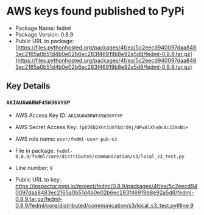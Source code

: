 # AWS keys found published to PyPi

* Package Name: fedml
* Package Version: 0.8.9
* Public URL to package: [https://files.pythonhosted.org/packages/4f/ea/5c2eecd940097daa8483ec2165a0b51d4b0e02b6ec283f46919b8e92a5d8/fedml-0.8.9.tar.gz](https://files.pythonhosted.org/packages/4f/ea/5c2eecd940097daa8483ec2165a0b51d4b0e02b6ec283f46919b8e92a5d8/fedml-0.8.9.tar.gz)

## Key Details

### `AKIAUAWARWF4SW36VYXP`

* AWS Access Key ID: `AKIAUAWARWF4SW36VYXP`
* AWS Secret Access Key: `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` 
* AWS role name: `user/fedml-user-pub-s3`
* File in package: `fedml-0.8.9/fedml/core/distributed/communication/s3/local_s3_test.py`
* Line number: `9`

* Public URL to key: https://inspector.pypi.io/project/fedml/0.8.9/packages/4f/ea/5c2eecd940097daa8483ec2165a0b51d4b0e02b6ec283f46919b8e92a5d8/fedml-0.8.9.tar.gz/fedml-0.8.9/fedml/core/distributed/communication/s3/local_s3_test.py#line.9


